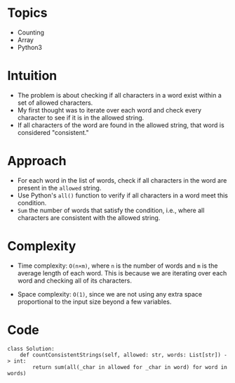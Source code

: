 # Topics
- Counting
- Array
- Python3

# Intuition
- The problem is about checking if all characters in a word exist within a set of allowed characters.
- My first thought was to iterate over each word and check every character to see if it is in the allowed string.
- If all characters of the word are found in the allowed string, that word is considered "consistent."
<!-- Describe your first thoughts on how to solve this problem. -->

# Approach
- For each word in the list of words, check if all characters in the word are present in the `allowed` string.
- Use Python's `all()` function to verify if all characters in a word meet this condition.
- `Sum` the number of words that satisfy the condition, i.e., where all characters are consistent with the allowed string.
<!-- Describe your approach to solving the problem. -->

# Complexity
- Time complexity: `O(n×m)`, where `n` is the number of words and `m` is the average length of each word. This is because we are iterating over each word and checking all of its characters.
<!-- Add your time complexity here, e.g. $$O(n)$$ -->

- Space complexity: `O(1)`, since we are not using any extra space proportional to the input size beyond a few variables.
<!-- Add your space complexity here, e.g. $$O(n)$$ -->

# Code
```python3 []
class Solution:
    def countConsistentStrings(self, allowed: str, words: List[str]) -> int:
        return sum(all(_char in allowed for _char in word) for word in words)

```